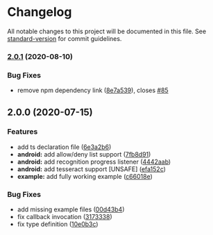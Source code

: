 # Changelog

All notable changes to this project will be documented in this file. See [standard-version](https://github.com/conventional-changelog/standard-version) for commit guidelines.

### [2.0.1](https://github.com/jonathanpalma/react-native-tesseract-ocr/compare/v2.0.0...v2.0.1) (2020-08-10)


### Bug Fixes

* remove npm dependency link ([8e7a539](https://github.com/jonathanpalma/react-native-tesseract-ocr/commit/8e7a53990c52c0c983c3cce5d2d8b45e0395b5ab)), closes [#85](https://github.com/jonathanpalma/react-native-tesseract-ocr/issues/85)

## 2.0.0 (2020-07-15)


### Features

* add ts declaration file ([6e3a2b6](https://github.com/jonathanpalma/react-native-tesseract-ocr/commit/6e3a2b679e861ec5b55a8e9a6f077e0a9edd3dff))
* **android:** add allow/deny list support ([7fb8d91](https://github.com/jonathanpalma/react-native-tesseract-ocr/commit/7fb8d919c3b80aaddb8fde24d4d42597c4cc06a8))
* **android:** add recognition progress listener ([4442aab](https://github.com/jonathanpalma/react-native-tesseract-ocr/commit/4442aabbd8570a638aa08f68d5e1faa157a7c06d))
* **android:** add tesseract support [UNSAFE] ([efa152c](https://github.com/jonathanpalma/react-native-tesseract-ocr/commit/efa152cc9811ac275beefc3dc3f3a4a48f2c95b1))
* **example:** add fully working example ([c66018e](https://github.com/jonathanpalma/react-native-tesseract-ocr/commit/c66018e72ef784852c55c98b70e5d03fd92c1513))


### Bug Fixes

* add missing example files ([00d43b4](https://github.com/jonathanpalma/react-native-tesseract-ocr/commit/00d43b411cd7ef33a6e524f05b334145b5b6d2f2))
* fix callback invocation ([3173338](https://github.com/jonathanpalma/react-native-tesseract-ocr/commit/3173338126f0d8e51cc2261b8510a8c2d4bff53e))
* fix type definition ([10e0b3c](https://github.com/jonathanpalma/react-native-tesseract-ocr/commit/10e0b3ca6632775e365b9b239ef50d0d6c414b27))
